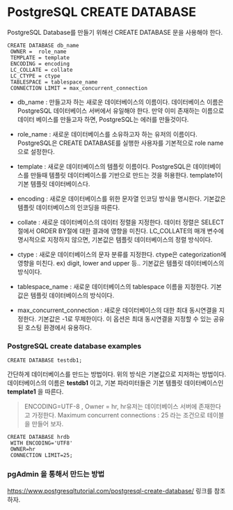 # PostgreSQL CREATE DATABASE

PostgreSQL Database를 만들기 위해선 CREATE DATABASE 문을 사용해야 한다.

```
CREATE DATABASE db_name
 OWNER =  role_name
 TEMPLATE = template
 ENCODING = encoding
 LC_COLLATE = collate
 LC_CTYPE = ctype
 TABLESPACE = tablespace_name
 CONNECTION LIMIT = max_concurrent_connection
```

* db_name : 만들고자 하는 새로운 데이터베이스의 이름이다. 데이터베이스 이름은 PostgreSQL 데이터베이스 서버에서 유일해야 한다. 만약 이미 존재하는
이름으로 데이터 베이스를 만들고자 하면, PostgreSQL는 에러를 만들것이다.

* role_name : 새로운 데이터베이스를 소유하고자 하는 유저의 이름이다. PostgreSQL은 CREATE DATABASE를 실행한 사용자를 기본적으로 role name으로
설정한다.

* template : 새로운 데이터베이스의 템플릿 이름이다. PostgreSQL은 데이터베이스를 만들때 템플릿 데이터베이스를 기반으로 만드는 것을 허용한다.
template1이 기본 템플릿 데이터베이스다.

* encoding : 새로운 데이터베이스를 위한 문자열 인코딩 방식을 명시한다. 기본값은 템플릿 데이터베이스의 인코딩을 따른다.

* collate : 새로운 데이터베이스의 데이터 정렬을 지정한다. 데이터 정렬은 SELECT 절에서 ORDER BY절에 대한 결과에 영향을 미친다. LC_COLLATE의 
매개 변수에 명시적으로 지정하지 않으면, 기본값은 템플릿 데이터베이스의 정렬 방식이다.

* ctype : 새로운 데이터베이스의 문자 분류를 지정한다. ctype은 categorization에 영향을 미친다. ex) digit, lower and upper 등..
기본값은 템플릿 데이터베이스의 방식이다.

* tablespace_name : 새로운 데이터베이스의 tablespace 이름을 지정한다. 기본값은 템플릿 데이터베이스의 방식이다.

* max_concurrent_connection : 새로운 데이터베이스의 대한 최대 동시연결을 지정한다. 기본값은 -1로 무제한이다. 이 옵션은 최대 동시연결을 지정할 수
있는 공유된 호스팅 환경에서 유용하다.


### PostgreSQL create database examples

```
CREATE DATABASE testdb1;
```

간단하게 데이터베이스를 만드는 방법이다. 위의 방식은 기본값으로 지저하는 방법이다. 데이터베이스의 이름은 **testdb1** 이고, 기본 파라미터들은
기본 템플릿 데이터베이스인 **template1** 을 따른다.

> ENCODING=UTF-8 , Owner = hr, hr유저는 데이터베이스 서버에 존재한다고 가정한다. Maximum concurrent connections : 25 라는 조건으로 테이블을
만들어 보자.

```
CREATE DATABASE hrdb
 WITH ENCODING='UTF8'
 OWNER=hr
 CONNECTION LIMIT=25;
```

### pgAdmin 을 통해서 만드는 방법

https://www.postgresqltutorial.com/postgresql-create-database/ 링크를 참조하자.

